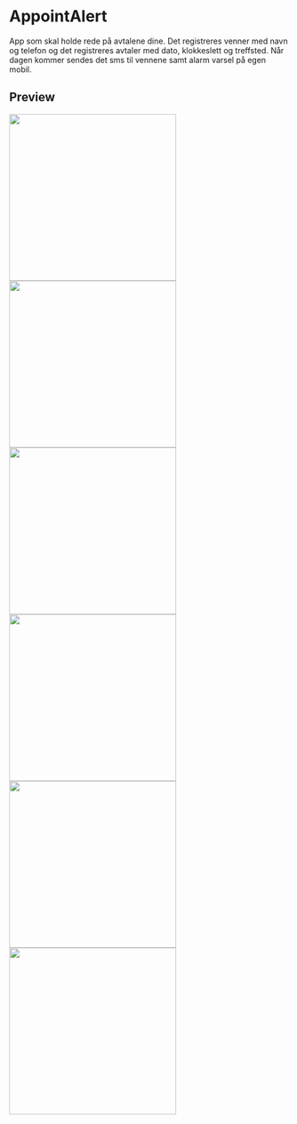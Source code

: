 # AppointAlert
App som skal holde rede på avtalene dine. Det registreres venner med navn og telefon og det registreres avtaler med dato, klokkeslett og treffsted. Når dagen kommer sendes det sms til vennene samt alarm varsel på egen mobil.

## Preview
<img src="https://github.com/3sapham/AppointAlert/blob/main/app/src/main/res/raw/bilder/Skjermbilde-1.jpg" width="300" /> <img src="https://github.com/3sapham/AppointAlert/blob/main/app/src/main/res/raw/bilder/Skjermbilde-2.jpg" width="300" /> <img src="https://github.com/3sapham/AppointAlert/blob/main/app/src/main/res/raw/bilder/Skjermbilde-3.jpg" width="300" />
<img src="https://github.com/3sapham/AppointAlert/blob/main/app/src/main/res/raw/bilder/Skjermbilde-4.jpg" width="300" /> <img src="https://github.com/3sapham/AppointAlert/blob/main/app/src/main/res/raw/bilder/Skjermbilde-5.jpg" width="300" /> <img src="https://github.com/3sapham/AppointAlert/blob/main/app/src/main/res/raw/bilder/Skjermbilde-6.jpg" width="300" />

